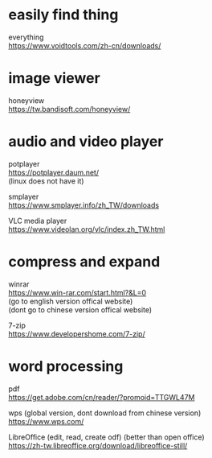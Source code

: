 # easily find thing  
everything  
https://www.voidtools.com/zh-cn/downloads/  

# image viewer  
honeyview  
https://tw.bandisoft.com/honeyview/  

# audio and video player  
potplayer  
https://potplayer.daum.net/  
(linux does not have it)  

smplayer  
https://www.smplayer.info/zh_TW/downloads  

VLC media player  
https://www.videolan.org/vlc/index.zh_TW.html  

# compress and expand  
winrar  
https://www.win-rar.com/start.html?&L=0  
(go to english version offical website)  
(dont go to chinese version offical website)  

7-zip  
https://www.developershome.com/7-zip/  

# word processing  
pdf  
https://get.adobe.com/cn/reader/?promoid=TTGWL47M  

wps (global version, dont download from chinese version)  
https://www.wps.com/  

LibreOffice (edit, read, create odf) (better than open office)  
https://zh-tw.libreoffice.org/download/libreoffice-still/  

